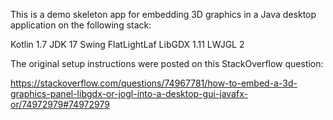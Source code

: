 This is a demo skeleton app for embedding 3D graphics in a Java desktop application on the following stack:

Kotlin 1.7
JDK 17
Swing
FlatLightLaf
LibGDX 1.11
LWJGL 2


The original setup instructions were posted on this StackOverflow question:

https://stackoverflow.com/questions/74967781/how-to-embed-a-3d-graphics-panel-libgdx-or-jogl-into-a-desktop-gui-javafx-or/74972979#74972979